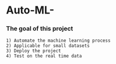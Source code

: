 # Auto-ML-

### The goal of this project
    1) Automate the machine learning process
    2) Applicable for small datasets
    3) Deploy the project
    4) Test on the real time data
